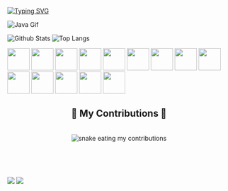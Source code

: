 [![Typing SVG](https://readme-typing-svg.demolab.com?font=Noto+Sans+Japanese&weight=900&size=35&pause=1000&color=8FF700&width=600&height=76&lines=Hi👋%2C+I'm+Pranshu...;I'm+currently+working+on+☆+★+✮+★+☆)](https://git.io/typing-svg)

![Java Gif](https://user-images.githubusercontent.com/45304978/197178414-391a5285-2ea4-46ed-b6d9-58dfd9789fd1.gif)

![Github Stats](https://github-readme-stats.vercel.app/api?username=pranshuag9&show_icons=true&theme=radical&hide_border=false&locale=en&count_private=true) ![Top Langs](https://github-readme-stats.vercel.app/api/top-langs/?username=pranshuag9&layout=compact&hide=jupyter%20notebook&theme=radical&show_icons=true&langs_count=10)

<div>
 <img height=50 src="https://cdn.jsdelivr.net/gh/devicons/devicon/icons/python/python-original.svg"/>
 <img height=50 src="https://cdn.jsdelivr.net/gh/devicons/devicon/icons/java/java-original.svg"/>
 <img height=50 src="https://cdn.jsdelivr.net/gh/devicons/devicon/icons/html5/html5-original.svg"/>
 <img height=50 src="https://cdn.jsdelivr.net/gh/devicons/devicon/icons/css3/css3-original.svg"/>
 <img height=50 src="https://cdn.jsdelivr.net/gh/devicons/devicon@latest/icons/javascript/javascript-original.svg"/>
 <img height=50 src="https://cdn.jsdelivr.net/gh/devicons/devicon/icons/git/git-plain.svg"/>
 <img height=50 src="https://cdn.jsdelivr.net/gh/devicons/devicon@latest/icons/github/github-original.svg"/>
 <img height=50 src="https://cdn.jsdelivr.net/gh/devicons/devicon@latest/icons/mysql/mysql-original.svg" />
 <img height=50 src="https://cdn.jsdelivr.net/gh/devicons/devicon@latest/icons/postgresql/postgresql-original-wordmark.svg" />
 <img height=50 src="https://cdn.jsdelivr.net/gh/devicons/devicon@latest/icons/postman/postman-original.svg" />
 <img height=50 src="https://cdn.jsdelivr.net/gh/devicons/devicon@latest/icons/linux/linux-original.svg" />
 <img height=50 src="https://cdn.jsdelivr.net/gh/devicons/devicon@latest/icons/googlecloud/googlecloud-original.svg" />
 <img height=50 src="https://cdn.jsdelivr.net/gh/devicons/devicon@latest/icons/amazonwebservices/amazonwebservices-plain-wordmark.svg" />
 <img height=50 src="https://cdn.jsdelivr.net/gh/devicons/devicon@latest/icons/latex/latex-original.svg" />
</div>

<div align="center">
  <h2>🐍 My Contributions 🐍</h2>
  <br>
  <img alt="snake eating my contributions" src="https://raw.githubusercontent.com/pranshuag9/pranshuag9/output/output/github-contribution-grid-snake.svg" />
  
  <br/><br/><br/>
</div>
<!--![github-contribution-grid-snake](https://github.com/pranshuag9/pranshuag9/github-contribution-grid-snake.svg)-->

[![](https://img.shields.io/badge/linkedin-%230077B5.svg?style=for-the-badge&logo=linkedin)](https://www.linkedin.com/in/aggarwalpranshu/)
![](https://komarev.com/ghpvc/?username=pranshuag9&color=red)

<!--
**pranshuag9/pranshuag9** is a ✨ _special_ ✨ repository because its `README.md` (this file) appears on your GitHub profile.

Here are some ideas to get you started:
### Hi there 👋
- 🔭 I’m currently working on ...
- 🌱 I’m currently learning ...
- 👯 I’m looking to collaborate on ...
- 🤔 I’m looking for help with ...
- 💬 Ask me about ...
- 📫 How to reach me: ...
- 😄 Pronouns: ...
- ⚡ Fun fact: ...
![Wakatime stats](https://github-readme-stats.vercel.app/api/wakatime?username=username)
-->
<!-- ![Counter](https://komarev.com/ghpvc/?username=pranshuag9&style=flat-square&label=Profile%20Views) | [![wakatime](https://wakatime.com/badge/user/57427554-dd67-4588-bde7-03eb4fae2659.svg)](https://wakatime.com/@57427554-dd67-4588-bde7-03eb4fae2659)
------------
<h1>GitHub streak stats</h1>

<p align="center">
 <img align="center" src="https://github-readme-streak-stats.herokuapp.com/?user=pranshuag9&theme=gruvbox_duo" alt="https://github.com/pranshuag9" />
</p>

<center>

. | .
--|--
![Github Stats](https://github-readme-stats.vercel.app/api?username=pranshuag9&show_icons=true&theme=aura&hide_border=false&locale=en&count_private=true) | ![Top Langs](https://github-readme-stats.vercel.app/api/top-langs/?username=pranshuag9&layout=compact&hide=jupyter%20notebook) 
| ![Wakatime stats](https://github-readme-stats.vercel.app/api/wakatime?username=pranshu) | ![Github Stats](https://github-readme-stats.vercel.app/api?username=pranshuag9&show_icons=true&theme=maroongold&hide_border=false&locale=en&count_private=true)
</center>


![giphy-j](https://user-images.githubusercontent.com/45304978/213820509-d12c9d6a-7073-49d6-a26c-3f2f9e9afa8b.gif) <div>Thanks a million! For making me one of the best **Dev | Designer** in the World!!</div>
------------
-->

<!---
pranshuag9/pranshuag9 is a ✨ special ✨ repository because its `README.md` (this file) appears on your GitHub profile.
You can click the Preview link to take a look at your changes.
--->
